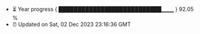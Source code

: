 - ⏳ Year progress { ███████████████████████████▁▁▁ } 92.05 %
- ⏰ Updated on Sat, 02 Dec 2023 23:16:36 GMT

